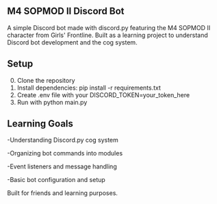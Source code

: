 ## M4 SOPMOD II Discord Bot

A simple Discord bot made with discord.py featuring the M4 SOPMOD II character from Girls' Frontline. Built as a learning project to understand Discord bot development and the cog system.

## Setup

0) Clone the repository
1) Install dependencies: pip install -r requirements.txt
2) Create .env file with your DISCORD_TOKEN=your_token_here
3) Run with python main.py

## Learning Goals

-Understanding Discord.py cog system

-Organizing bot commands into modules

-Event listeners and message handling

-Basic bot configuration and setup

Built for friends and learning purposes.